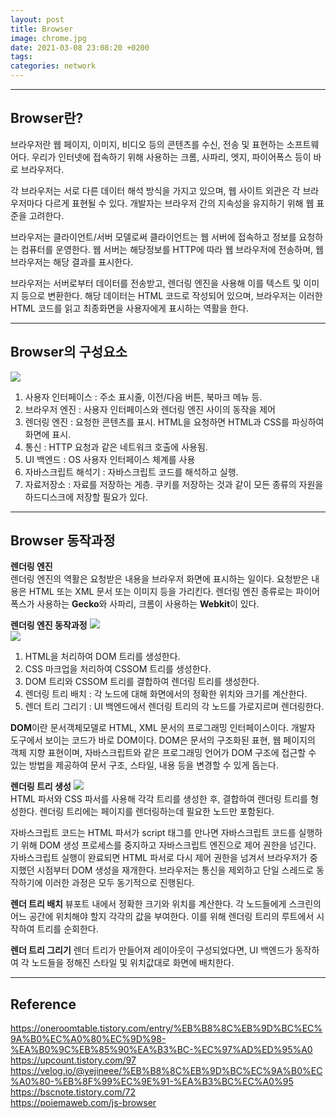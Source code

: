 ```yaml
---
layout: post
title: Browser
image: chrome.jpg
date: 2021-03-08 23:08:20 +0200
tags:
categories: network
---
```


***

## **Browser란?**

브라우저란 웹 페이지, 이미지, 비디오 등의 콘텐츠를 수신, 전송 및 표현하는 소프트웨어다. 우리가 인터넷에 접속하기 위해 
사용하는 크롬, 사파리, 엣지, 파이어폭스 등이 바로 브라우저다.

각 브라우저는 서로 다른 데이터 해석 방식을 가지고 있으며, 웹 사이트 외관은 각 브라우저마다 다르게 표현될 수 있다.
개발자는 브라우저 간의 지속성을 유지하기 위해 웹 표준을 고려한다.

브라우저는 클라이언트/서버 모델로써 클라이언트는 웹 서버에 접속하고 정보를 요청하는 컴퓨터를 운영한다. 웹 서버는
해당정보를 HTTP에 따라 웹 브라우저에 전송하며, 웹 브라우저는 해당 결과를 표시한다.

브라우저는 서버로부터 데이터를 전송받고, 렌더링 엔진을 사용해 이를 텍스트 및 이미지 등으로 변환한다. 해당 데이터는
HTML 코드로 작성되어 있으며, 브라우저는 이러한 HTML 코드를 읽고 최종화면을 사용자에게 표시하는 역활을 한다.

***

## **Browser의 구성요소**
![]({{site.baseurl}}/images/browser.png)  
1. 사용자 인터페이스 : 주소 표시줄, 이전/다음 버튼, 북마크 메뉴 등.
2. 브라우저 엔진 : 사용자 인터페이스와 렌더링 엔진 사이의 동작을 제어
3. 렌더링 엔진 : 요청한 콘텐츠를 표시. HTML을 요청하면 HTML과 CSS를 파싱하여 화면에 표시.
4. 통신 : HTTP 요청과 같은 네트워크 호출에 사용됨.
5. UI 백엔드 : OS 사용자 인터페이스 체계를 사용
6. 자바스크립트 해석기 : 자바스크립트 코드를 해석하고 실행.
7. 자료저장소 : 자료를 저장하는 게층. 쿠키를 저장하는 것과 같이 모든 종류의 자원을 하드디스크에 저장할 필요가 있다.

***
## **Browser 동작과정**

**렌더링 엔진**  
렌더링 엔진의 역활은 요청받은 내용을 브라우저 화면에 표시하는 일이다. 요청받은 내용은 HTML 또는 XML 문서 또는 이미지 등을 가리킨다.
렌더링 엔진 종류로는 파이어폭스가 사용하는 **Gecko**와 사파리, 크롬이 사용하는 **Webkit**이 있다.

**렌더링 엔진 동작과정**
![]({{site.baseurl}}/images/browser1.png)  
![]({{site.baseurl}}/images/browser2.png)  
1. HTML을 처리하여 DOM 트리를 생성한다.
2. CSS 마크업을 처리하여 CSSOM 트리를 생성한다.
3. DOM 트리와 CSSOM 트리를 결합하여 렌더링 트리를 생성한다.
4. 렌더링 트리 배치 : 각 노드에 대해 화면에서의 정확한 위치와 크기를 계산한다.
5. 렌더 트리 그리기 : UI 백엔드에서 렌더링 트리의 각 노드를 가로지르며 렌더링한다.

**DOM**이란 문서객체모델로 HTML, XML 문서의 프로그래밍 인터페이스이다. 개발자 도구에서 보이는 코드가 바로 DOM이다.
DOM은 문서의 구조화된 표현, 웹 페이지의 객체 지향 표현이며, 자바스크립트와 같은 프로그래밍 언어가 DOM 구조에 접근할 수 있는
방법을 제공하여 문서 구조, 스타일, 내용 등을 변경할 수 있게 돕는다.

**렌더링 트리 생성**
![]({{site.baseurl}}/images/browser3.png)  
HTML 파서와 CSS 파서를 사용해 각각 트리를 생성한 후, 결합하여 렌더링 트리를 형성한다.
렌더링 트리에는 페이지를 렌더링하는데 필요한 노드만 포함된다. 

자바스크립트 코드는 HTML 파서가 script 태그를 만나면 자바스크립트 코드를 실행하기 위해 DOM 생성 프로세스를
중지하고 자바스크립트 엔진으로 제어 권한을 넘긴다. 자바스크립트 실행이 완료되면 HTML 파서로
다시 제어 권한을 넘겨서 브라우저가 중지했던 시점부터 DOM 생성을 재개한다. 브라우저는 통신을 제외하고
단일 스레드로 동작하기에 이러한 과정은 모두 동기적으로 진행된다.

**렌더 트리 배치**
뷰포트 내에서 정확한 크기와 위치를 계산한다. 각 노드들에게 스크린의 어느 공간에 위치해야 할지 각각의 값을 부여한다.
이를 위해 렌더링 트리의 루트에서 시작하여 트리를 순회한다. 

**렌더 트리 그리기**
렌더 트리가 만들어져 레이아웃이 구성되었다면, UI 백엔드가 동작하여 각 노드들을 정해진 스타일 및 위치값대로 화면에
배치한다.

***

## Reference
https://oneroomtable.tistory.com/entry/%EB%B8%8C%EB%9D%BC%EC%9A%B0%EC%A0%80%EC%9D%98-%EA%B0%9C%EB%85%90%EA%B3%BC-%EC%97%AD%ED%95%A0  
https://upcount.tistory.com/97  
https://velog.io/@yejineee/%EB%B8%8C%EB%9D%BC%EC%9A%B0%EC%A0%80-%EB%8F%99%EC%9E%91-%EA%B3%BC%EC%A0%95  
https://bscnote.tistory.com/72  
https://poiemaweb.com/js-browser  



